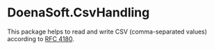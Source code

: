 # DoenaSoft.CsvHandling

This package helps to read and write CSV (comma-separated values) according to [RFC 4180](https://datatracker.ietf.org/doc/html/rfc4180).